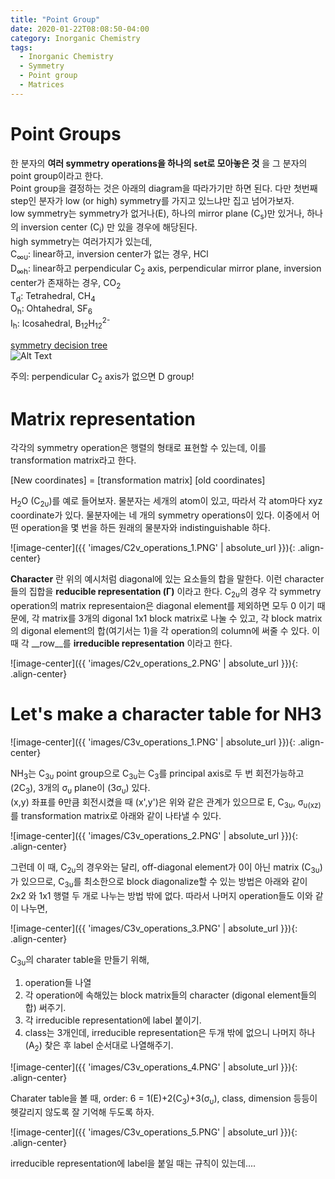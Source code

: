 ```yaml
---
title: "Point Group"
date: 2020-01-22T08:08:50-04:00
category: Inorganic Chemistry
tags:
  - Inorganic Chemistry
  - Symmetry
  - Point group
  - Matrices
---
```


# Point Groups
한 분자의 __여러 symmetry operations을 하나의 set로 모아놓은 것__ 을 그 분자의 point group이라고 한다.  
Point group을 결정하는 것은 아래의 diagram을 따라가기만 하면 된다. 다만 첫번째 step인 분자가 low (or high) symmetry를 가지고 있느냐만 집고 넘어가보자.  
low symmetry는 symmetry가 없거나(E), 하나의 mirror plane (C<sub>s</sub>)만 있거나, 하나의 inversion center (C<sub>i</sub>) 만 있을 경우에 해당된다.  
high symmetry는 여러가지가 있는데,  
C<sub>∞υ</sub>:  linear하고, inversion center가 없는 경우, HCl  
D<sub>∞h</sub>: linear하고 perpendicular C<sub>2</sub> axis, perpendicular mirror plane, inversion center가 존재하는 경우, CO<sub>2</sub>  
T<sub>d</sub>: Tetrahedral, CH<sub>4</sub>  
O<sub>h</sub>: Ohtahedral, SF<sub>6</sub>  
I<sub>h</sub>: Icosahedral, B<sub>12</sub>H<sub>12</sub><sup>2-</sup>  

[symmetry decision tree](https://www2.chemistry.msu.edu/faculty/reusch/VirtTxtJml/symmetry/symmtry.htm)  
![Alt Text](https://www2.chemistry.msu.edu/faculty/reusch/VirtTxtJml/symmetry/symmchrt.gif)

주의: perpendicular C<sub>2</sub> axis가 없으면 D group!  

# Matrix representation
각각의 symmetry operation은 행렬의 형태로 표현할 수 있는데, 이를 transformation matrix라고 한다.  
<p class="text-center"> [New coordinates] = [transformation matrix] [old coordinates] </p>


H<sub>2</sub>O (C<sub>2υ</sub>)를 예로 들어보자. 물분자는 세개의 atom이 있고, 따라서 각 atom마다 xyz coordinate가 있다. 물분자에는 네 개의 symmetry operations이 있다. 이중에서 어떤 operation을 몇 번을 하든 원래의 물분자와 indistinguishable 하다.  

![image-center]({{ 'images/C2v_operations_1.PNG' | absolute_url }}){: .align-center}

__Character__ 란 위의 예시처럼 diagonal에 있는 요소들의 합을 말한다. 이런 character들의 집합을 __reducible representation (Γ)__ 이라고 한다. C<sub>2υ</sub>의 경우 각 symmetry operation의 matrix representaion은 diagonal element를 제외하면 모두 0 이기 때문에, 각 matrix를 3개의 digonal 1x1 block matrix로 나눌 수 있고, 각 block matrix의 digonal element의 합(여기서는 1)을 각 operation의 column에 써줄 수 있다. 이때 각 __row__를 __irreducible representation__ 이라고 한다.  


![image-center]({{ 'images/C2v_operations_2.PNG' | absolute_url }}){: .align-center}


# Let's make a character table for NH3

![image-center]({{ 'images/C3v_operations_1.PNG' | absolute_url }}){: .align-center}

NH<sub>3</sub>는 C<sub>3υ</sub> point group으로 C<sub>3υ</sub>는 C<sub>3</sub>를 principal axis로 두 번 회전가능하고 (2C<sub>3</sub>), 3개의 σ<sub>υ</sub> plane이 (3σ<sub>υ</sub>) 있다.  
(x,y) 좌표를 θ만큼 회전시켰을 때 (x',y')은 위와 같은 관계가 있으므로 E, C<sub>3υ</sub>, σ<sub>υ(xz)</sub>를 transformation matrix로 아래와 같이 나타낼 수 있다.  

![image-center]({{ 'images/C3v_operations_2.PNG' | absolute_url }}){: .align-center}

그런데 이 때, C<sub>2υ</sub>의 경우와는 달리, off-diagonal element가 0이 아닌 matrix (C<sub>3υ</sub>)가 있으므로, C<sub>3υ</sub>를 최소한으로 block diagonalize할 수 있는 방법은 아래와 같이 2x2 와 1x1 행렬 두 개로 나누는 방법 밖에 없다. 따라서 나머지 operation들도 이와 같이 나누면,  

![image-center]({{ 'images/C3v_operations_3.PNG' | absolute_url }}){: .align-center}

C<sub>3υ</sub>의 charater table을 만들기 위해,  

1. operation들 나열 
2. 각 operation에 속해있는 block matrix들의 character (digonal element들의 합) 써주기.
3. 각 irreducible representation에 label 붙이기.
4. class는 3개인데, irreducible representation은 두개 밖에 없으니 나머지 하나 (A<sub>2</sub>) 찾은 후 label 순서대로 나열해주기.

![image-center]({{ 'images/C3v_operations_4.PNG' | absolute_url }}){: .align-center}

Charater table을 볼 때, order: 6 = 1(E)+2(C<sub>3</sub>)+3(σ<sub>υ</sub>), class, dimension 등등이 헷갈리지 않도록 잘 기억해 두도록 하자.

![image-center]({{ 'images/C3v_operations_5.PNG' | absolute_url }}){: .align-center}

irreducible representation에 label을 붙일 때는 규칙이 있는데....



